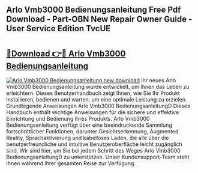 ## Arlo Vmb3000 Bedienungsanleitung Free Pdf Download - Part-OBN New Repair Owner Guide - User Service Edition TvcUE

# <h2><a href="http://df20z8g.blite.top/?on=Arlo+Vmb3000+Bedienungsanleitung">🔗Download 👉🔴 Arlo Vmb3000 Bedienungsanleitung</a></h2>

[![Arlo Vmb3000 Bedienungsanleitung new download](https://i.imgur.com/lujVjoI.png)](http://df20z8g.blite.top/?on=Arlo+Vmb3000+Bedienungsanleitung)
Ihr neues Arlo Vmb3000 Bedienungsanleitung wurde entwickelt, um Ihnen das Leben zu erleichtern. Dieses Benutzerhandbuch zeigt Ihnen, wie Sie Ihr Produkt installieren, bedienen und warten, um eine optimale Leistung zu erzielen. Grundlegende Anweisungen Arlo Vmb3000 BedienungsanleitungD Dieses Handbuch enthält wichtige Anweisungen für die sichere und effektive Einrichtung und Bedienung Ihres Produkts. Arlo Vmb3000 Bedienungsanleitung verfügt über eine beeindruckende Sammlung fortschrittlicher Funktionen, darunter Gesichtserkennung, Augmented Reality, Sprachaktivierung und kabelloses Laden, die alle über die benutzerfreundliche und intuitive Benutzeroberfläche leicht zugänglich sind. Wir sind hier, um Sie bei jedem Schritt des Weges Arlo Vmb3000 BedienungsanleitungD zu unterstützen. Unser Kundensupport-Team steht Ihnen während Ihrer gesamten Reise zur Verfügung.
